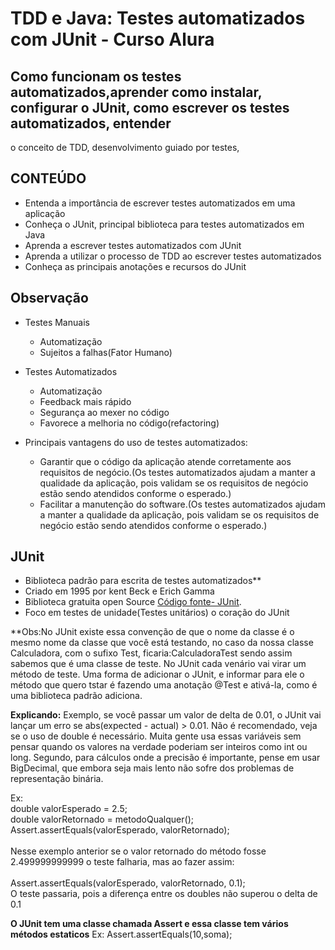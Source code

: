 # TDD e Java: Testes automatizados com JUnit - Curso Alura

## Como funcionam os testes automatizados,aprender como instalar, configurar o JUnit, como escrever os testes automatizados, entender 
o conceito de TDD, desenvolvimento guiado por testes,

## CONTEÚDO
- Entenda a importância de escrever testes automatizados em uma aplicação
- Conheça o JUnit, principal biblioteca para testes automatizados em Java
- Aprenda a escrever testes automatizados com JUnit
- Aprenda a utilizar o processo de TDD ao escrever testes automatizados
- Conheça as principais anotações e recursos do JUnit

## Observação

- Testes Manuais

    -  Automatização
    -  Sujeitos a falhas(Fator Humano)
    
- Testes Automatizados

    - Automatização
    - Feedback mais rápido
    - Segurança ao mexer no código
    - Favorece a melhoria no código(refactoring) 
     

- Principais vantagens do uso de testes automatizados:
  - Garantir que o código da aplicação atende corretamente aos requisitos de negócio.(Os testes automatizados ajudam a manter a qualidade da aplicação, pois validam se os requisitos de negócio estão sendo atendidos conforme o esperado.)
  - Facilitar a manutenção do software.(Os testes automatizados ajudam a manter a qualidade da aplicação, pois validam se os requisitos de negócio estão sendo atendidos conforme o esperado.)

## JUnit 

- Biblioteca padrão para escrita de testes automatizados**
- Criado em 1995 por kent Beck e Erich Gamma 
- Biblioteca gratuita open Source [Código fonte- JUnit](https://github.com/junit-team/junit-team.github.io/).
- Foco em testes de unidade(Testes unitários) o coração do JUnit

**Obs:No JUnit existe essa convenção de que o nome da classe é o mesmo nome da classe que você está testando, no caso da nossa classe Calculadora, com o sufixo Test, ficaria:CalculadoraTest sendo assim sabemos que é uma classe de teste. No JUnit cada venário vai virar um método de teste. Uma forma de adicionar o JUnit, e informar para ele o método que quero tstar é fazendo uma anotação @Test e ativá-la, como é uma biblioteca padrão adiciona. 

**Explicando:**
Exemplo, se você passar um valor de delta de 0.01, o JUnit vai lançar um erro se abs(expected - actual) > 0.01.
Não é recomendado, veja se o uso de double é necessário. Muita gente usa essas variáveis sem pensar quando os valores na verdade poderiam ser inteiros como int ou long.
Segundo, para cálculos onde a precisão é importante, pense em usar BigDecimal, que embora seja mais lento não sofre dos problemas de representação binária.


Ex: <br/>
double valorEsperado = 2.5;<br/>
double valorRetornado = metodoQualquer();<br/>
Assert.assertEquals(valorEsperado, valorRetornado);<br/>
<br/>
Nesse exemplo anterior se o valor retornado do método fosse 2.499999999999 o teste falharia, mas ao fazer assim:<br/>
<br/>
Assert.assertEquals(valorEsperado, valorRetornado, 0.1);<br/>
O teste passaria, pois a diferença entre os doubles não superou o delta de 0.1<br/>

**O JUnit tem uma classe chamada Assert e essa classe tem vários métodos estaticos**
Ex: Assert.assertEquals(10,soma);


